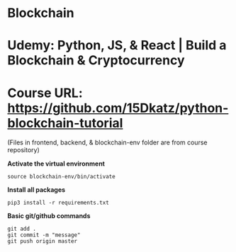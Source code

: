 # Blockchain
# Udemy: Python, JS, & React | Build a Blockchain & Cryptocurrency
# Course URL: https://github.com/15Dkatz/python-blockchain-tutorial

(Files in frontend, backend, & blockchain-env folder are from course repository)

**Activate the virtual environment**

```
source blockchain-env/bin/activate
```

**Install all packages**
```
pip3 install -r requirements.txt
```

**Basic git/github commands**
```
git add .
git commit -m "message"
git push origin master
```
